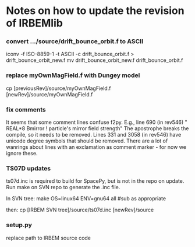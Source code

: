 # Notes on how to update the revision of IRBEMlib

### convert .../source/drift_bounce_orbit.f to ASCII
iconv -f ISO-8859-1 -t ASCII -c drift_bounce_orbit.f > drift_bounce_orbit_new.f
mv drift_bounce_orbit_new.f drift_bounce_orbit.f

### replace myOwnMagField.f with Dungey model
cp [previousRev]/source/myOwnMagField.f [newRev]/source/myOwnMagField.f

### fix comments
It seems that some comment lines confuse f2py.
E.g., line 690 (in rev546) "      REAL*8 Bmirror  ! particle's mirror field strength"
The apostrophe breaks the compile, so it needs to be removed.
Lines 331 and 3058 (in rev546) have unicode degree symbols that should be removed.
There are a lot of wanrings about lines with an exclamation as comment marker - for now we ignore these.

### TS07D updates
ts07d.inc is required to build for SpacePy, but is not in the repo on update.
Run make on SVN repo to generate the .inc file.

In SVN tree:
make OS=linux64 ENV=gnu64 all #sub as appropriate

then:
cp [IRBEM SVN tree]/source/ts07d.inc [newRev]/source

### setup.py
replace path to IRBEM source code
